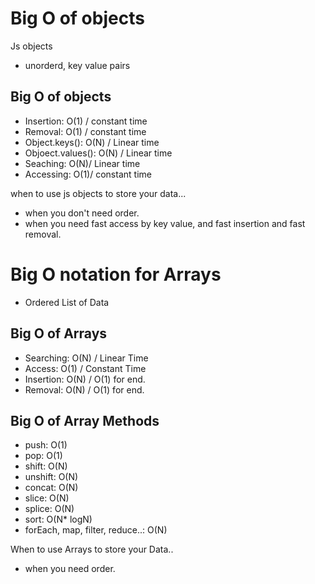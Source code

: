 # Big O of objects

Js objects

- unorderd, key value pairs

## Big O of objects

- Insertion: O(1) / constant time
- Removal: O(1) / constant time
- Object.keys(): O(N) / Linear time
- Objoect.values(): O(N) / Linear time
- Seaching: O(N)/ Linear time
- Accessing: O(1)/ constant time

when to use js objects to store your data...

- when you don't need order.
- when you need fast access by key value, and fast insertion and fast removal.

# Big O notation for Arrays

- Ordered List of Data

## Big O of Arrays

- Searching: O(N) / Linear Time
- Access: O(1) / Constant Time
- Insertion: O(N) / O(1) for end.
- Removal: O(N) / O(1) for end.

## Big O of Array Methods

- push: O(1)
- pop: O(1)
- shift: O(N)
- unshift: O(N)
- concat: O(N)
- slice: O(N)
- splice: O(N)
- sort: O(N\* logN)
- forEach, map, filter, reduce..: O(N)

When to use Arrays to store your Data..

- when you need order.
